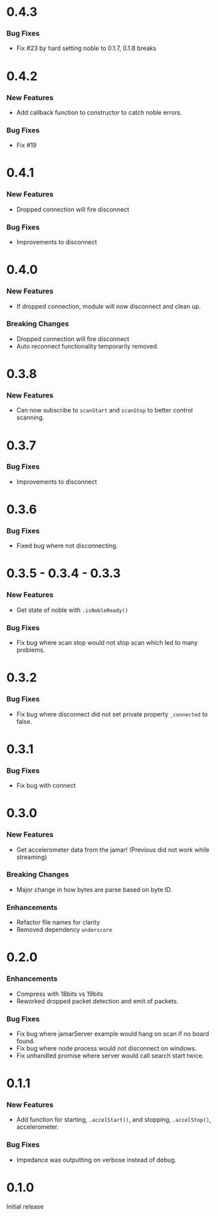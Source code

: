 # 0.4.3

### Bug Fixes
* Fix #23 by hard setting noble to 0.1.7, 0.1.8 breaks

# 0.4.2

### New Features
* Add callback function to constructor to catch noble errors.

### Bug Fixes
* Fix #19

# 0.4.1

### New Features
* Dropped connection will fire disconnect

### Bug Fixes
* Improvements to disconnect

# 0.4.0

### New Features
* If dropped connection, module will now disconnect and clean up.

### Breaking Changes
* Dropped connection will fire disconnect
* Auto reconnect functionality temporarily removed.

# 0.3.8

### New Features
* Can now subscribe to `scanStart` and `scanStop` to better control scanning.

# 0.3.7

### Bug Fixes
* Improvements to disconnect

# 0.3.6

### Bug Fixes
* Fixed bug where not disconnecting.

# 0.3.5 - 0.3.4 - 0.3.3

### New Features
* Get state of noble with `.isNobleReady()`

### Bug Fixes
* Fix bug where scan stop would not stop scan which led to many problems.

# 0.3.2

### Bug Fixes
* Fix bug where disconnect did not set private property `_connected` to false.

# 0.3.1

### Bug Fixes
* Fix bug with connect

# 0.3.0

### New Features
* Get accelerometer data from the jamar! (Previous did not work while streaming)

### Breaking Changes
* Major change in how bytes are parse based on byte ID.

### Enhancements
* Refactor file names for clarity
* Removed dependency `underscore`

# 0.2.0

### Enhancements
* Compress with 18bits vs 19bits
* Reworked dropped packet detection and emit of packets.

### Bug Fixes
* Fix bug where jamarServer example would hang on scan if no board found.
* Fix bug where node process would not disconnect on windows.
* Fix unhandled promise where server would call search start twice.

# 0.1.1

### New Features
* Add function for starting, `.accelStart()`, and stopping, `.accelStop()`, accelerometer.

### Bug Fixes
* Impedance was outputting on verbose instead of debug.

# 0.1.0

Initial release
